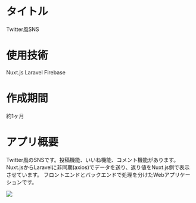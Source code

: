 # タイトル
Twitter風SNS
# 使用技術
Nuxt.js
Laravel
Firebase
# 作成期間
約1ヶ月

# アプリ概要
Twitter風のSNSです。投稿機能、いいね機能、コメント機能があります。  
Nuxt.jsからLaravelに非同期(axios)でデータを送り、返り値をNuxt.js側で表示させています。
フロントエンドとバックエンドで処理を分けたWebアプリケーションです。

[![](https://img.youtube.com/vi/x9Sh_hBBHdE/0.jpg)](https://www.youtube.com/watch?v=x9Sh_hBBHdE)
